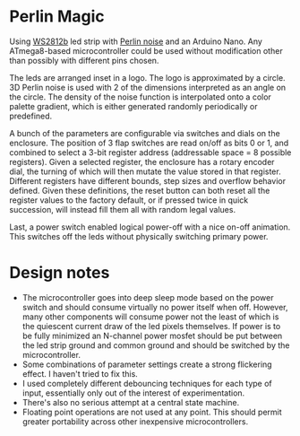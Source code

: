 # Perlin Magic

Using [WS2812b](https://learn.adafruit.com/adafruit-neopixel-uberguide/the-magic-of-neopixels) led strip with [Perlin noise](https://en.wikipedia.org/wiki/Perlin_noise) and an Arduino Nano. Any ATmega8-based microcontroller could be used without modification other than possibly with different pins chosen.

The leds are arranged inset in a logo. The logo is approximated by a circle. 3D Perlin noise is used with 2 of the dimensions interpreted as an angle on the circle. The density of the noise function is interpolated onto a color palette gradient, which is either generated randomly periodically or predefined.

A bunch of the parameters are configurable via switches and dials on the enclosure. The position of 3 flap switches are read on/off as bits 0 or 1, and combined to select a 3-bit register address (addressable space = 8 possible registers). Given a selected register, the enclosure has a rotary encoder dial, the turning of which will then mutate the value stored in that register. Different registers have different bounds, step sizes and overflow behavior defined. Given these definitions, the reset button can both reset all the register values to the factory default, or if pressed twice in quick succession, will instead fill them all with random legal values.

Last, a power switch enabled logical power-off with a nice on-off animation. This switches off the leds without physically switching primary power.

# Design notes

- The microcontroller goes into deep sleep mode based on the power switch and should consume virtually no power itself when off. However, many other components will consume power not the least of which is the quiescent current draw of the led pixels themselves. If power is to be fully minimized an N-channel power mosfet should be put between the led strip ground and common ground and should be switched by the microcontroller.
- Some combinations of parameter settings create a strong flickering effect. I haven't tried to fix this.
- I used completely different debouncing techniques for each type of input, essentially only out of the interest of experimentation.
- There's also no serious attempt at a central state machine.
- Floating point operations are not used at any point. This should permit greater portability across other inexpensive microcontrollers.
